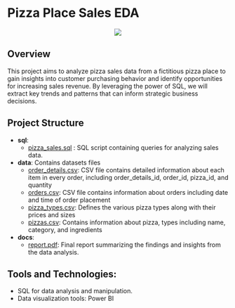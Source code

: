 # Pizza Place Sales EDA
<p align="center">
  <img src="https://github.com/phuongnt00/Data-Analyst-Portfolio/assets/134161283/9178f5e2-b2e1-4125-b562-e8dfdc0f7bd4">
</p>

## Overview
This project aims to analyze pizza sales data from a fictitious pizza place to gain insights into customer purchasing behavior and identify opportunities for increasing sales revenue. By leveraging the power of SQL, we will extract key trends and patterns that can inform strategic business decisions.

## Project Structure
- **sql**:
  - [pizza_sales.sql](https://github.com/phuongnt00/Data-Analyst-Portfolio/blob/main/Pizza%20Place%20Sales%20EDA/pizzas_sales.sql) : SQL script containing queries for analyzing sales data.
- **data**: Contains datasets files
  - [order_details.csv](https://github.com/phuongnt00/Data-Analyst-Portfolio/blob/main/Pizza%20Place%20Sales%20EDA/Dataset/order_details.csv): CSV file contains detailed information about each item in every order, 
including order_details_id, order_id, pizza_id, and quantity
  - [orders.csv](https://github.com/phuongnt00/Data-Analyst-Portfolio/blob/main/Pizza%20Place%20Sales%20EDA/Dataset/orders.csv): CSV file contains information about orders including date and time of order placement
  - [pizza_types.csv](https://github.com/phuongnt00/Data-Analyst-Portfolio/blob/main/Pizza%20Place%20Sales%20EDA/Dataset/pizza_types.csv): Defines the various pizza types along with their prices and sizes
  - [pizzas.csv](https://github.com/phuongnt00/Data-Analyst-Portfolio/blob/main/Pizza%20Place%20Sales%20EDA/Dataset/pizzas.csv): Contains information about pizza, types including name, category, and ingredients
- **docs**:
  - [report.pdf](https://github.com/phuongnt00/Data-Analyst-Portfolio/blob/main/Pizza%20Place%20Sales%20EDA/Pizza%20Place%20Sale%20EDA%20Report.pdf): Final report summarizing the findings and insights from the data analysis.

## Tools and Technologies:
- SQL for data analysis and manipulation.
- Data visualization tools: Power BI
